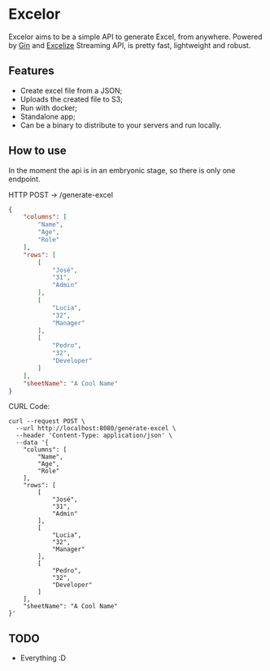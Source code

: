 # Excelor
Excelor aims to be a simple API to generate Excel, from anywhere. Powered by [Gin](https://gin-gonic.com) and [Excelize](https://xuri.me/excelize/) Streaming API, is pretty fast, lightweight and robust.


## Features
- Create excel file from a JSON;
- Uploads the created file to S3;
- Run with docker;
- Standalone app;
- Can be a binary to distribute to your servers and run locally.

## How to use
In the moment the api is in an embryonic stage, so there is only one endpoint. 

HTTP POST -> /generate-excel
```JSON
{
	"columns": [
		"Name",
		"Age",
		"Role"
	],
	"rows": [
		[
			"José",
			"31",
			"Admin"
		],
		[
			"Lucia",
			"32",
			"Manager"
		],
		[
			"Pedro",
			"32",
			"Developer"
		]
	],
	"sheetName": "A Cool Name"
}
```

CURL Code:
```SHELL
curl --request POST \
  --url http://localhost:8080/generate-excel \
  --header 'Content-Type: application/json' \
  --data '{
	"columns": [
		"Name",
		"Age",
		"Role"
	],
	"rows": [
		[
			"José",
			"31",
			"Admin"
		],
		[
			"Lucia",
			"32",
			"Manager"
		],
		[
			"Pedro",
			"32",
			"Developer"
		]
	],
	"sheetName": "A Cool Name"
}'
```

## TODO
- Everything :D

